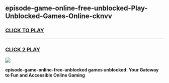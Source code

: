 
## episode-game-online-free-unblocked-Play-Unblocked-Games-Online-cknvv
<h3>
<a href="https://premium76.site?title=episode-game-online-free-unblocked&ref=25A">CLICK TO PLAY</a></h3>
<hr>

<h3>
<a href="https://premium76.site?title=episode-game-online-free-unblocked&ref=25A">CLICK 2 PLAY</a>
  
</h3>

<a href="https://premium76.site?title=episode-game-online-free-unblocked&ref=25A"><img src="https://clearcache.store/games.png"></a>


**episode-game-online-free-unblocked games unblocked: Your Gateway to Fun and Accessible Online Gaming**
